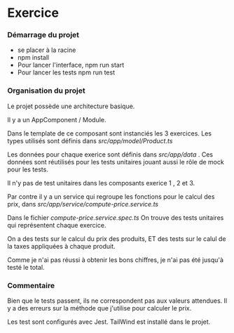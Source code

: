 # Exercice

### Démarrage du projet

- se placer à la racine
- npm install
- Pour lancer l'interface, npm run start
- Pour lancer les tests npm run test

### Organisation du projet

Le projet possède une architecture basique.

Il y a un AppComponent / Module.

Dans le template de ce composant sont instanciés les 3 exercices.
Les types utilisés sont définis dans *src/app/model/Product.ts*

Les données pour chaque exerice sont définis dans *src/app/data* .
Ces données sont réutilisés pour les tests unitaires jouant aussi le rôle de mock pour les tests.

Il n'y pas de test unitaires dans les composants exerice 1 , 2 et 3.

Par contre il y a un service qui regroupe les fonctions pour le calcul des prix,
dans *src/app/service/compute-price.service.ts*

Dans le fichier *compute-price.service.spec.ts*
On trouve des tests unitaires qui représentent chaque exercice.

On a des tests sur le calcul du prix des produits,
ET des tests sur le calul de la taxes appliquées à chaque produit.

Comme je n'ai pas réussi à obtenir les bons chiffres,
je n'ai pas été jusqu'à testé le total.

### Commentaire

Bien que le tests passent, ils ne correspondent pas aux valeurs attendues.
Il y a des erreurs sur la méthode que j'utilise pour calculer le prix.

Les test sont configurés avec Jest.
TailWind est installé dans le projet.
